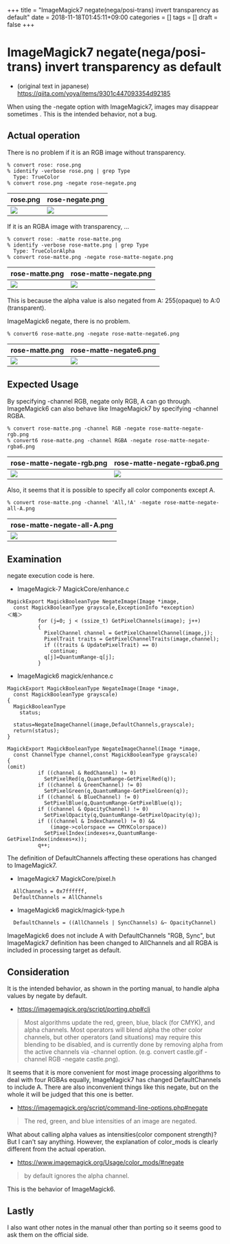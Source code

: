 +++
title = "ImageMagick7 negate(nega/posi-trans) invert transparency as default"
date = 2018-11-18T01:45:11+09:00
categories = []
tags = []
draft = false
+++

# ImageMagick7 negate(nega/posi-trans) invert transparency as default

- (original text in japanese) https://qiita.com/yoya/items/9301c447093354d92185

When using the -negate option with ImageMagick7, images may disappear sometimes
.
This is the intended behavior, not a bug.

## Actual operation

There is no problem if it is an RGB image without transparency.

```
% convert rose: rose.png
% identify -verbose rose.png | grep Type
  Type: TrueColor
% convert rose.png -negate rose-negate.png
```
|rose.png | rose-negate.png|
|---|---|
| <img src="../rose.png" /> |<img src="../rose-negate.png" /> |

If it is an RGBA image with transparency, ...

```
% convert rose: -matte rose-matte.png
% identify -verbose rose-matte.png | grep Type
  Type: TrueColorAlpha
% convert rose-matte.png -negate rose-matte-negate.png
```
|rose-matte.png | rose-matte-negate.png|
|---|---|
| <img src="../rose-matte.png" /> |<img src="../rose-matte-negate.png" /> |

This is because the alpha value is also negated from A: 255(opaque) to A:0 (transparent).

ImageMagick6 negate, there is no problem.

```
% convert6 rose-matte.png -negate rose-matte-negate6.png
```
|rose-matte.png | rose-matte-negate6.png|
|---|---|
| <img src="../rose-matte.png" /> |<img src="../rose-matte-negate6.png" /> |

## Expected Usage

By specifying -channel RGB, negate only RGB, A can go through.
ImageMagick6 can also behave like ImageMagick7 by specifying -channel RGBA.

```
% convert rose-matte.png -channel RGB -negate rose-matte-negate-rgb.png
% convert6 rose-matte.png -channel RGBA -negate rose-matte-negate-rgba6.png
```

|rose-matte-negate-rgb.png|rose-matte-negate-rgba6.png|
|---|---|
| <img src="../rose-matte-negate-rgb.png" /> |<img src="../rose-matte-negate-rgba6.png" /> |

Also, it seems that it is possible to specify all color components except A.

```
% convert rose-matte.png -channel 'All,!A' -negate rose-matte-negate-all-A.png
```

|rose-matte-negate-all-A.png|
|---|
| <img src="../rose-matte-negate-all-A.png" /> |

## Examination

negate execution code is here.

- ImageMagick-7 MagickCore/enhance.c

```
MagickExport MagickBooleanType NegateImage(Image *image,
  const MagickBooleanType grayscale,ExceptionInfo *exception)
＜略＞
          for (j=0; j < (ssize_t) GetPixelChannels(image); j++)
          {
            PixelChannel channel = GetPixelChannelChannel(image,j);
            PixelTrait traits = GetPixelChannelTraits(image,channel);
            if ((traits & UpdatePixelTrait) == 0)
              continue;
            q[j]=QuantumRange-q[j];
          }
```

- ImageMagick6 magick/enhance.c

```
MagickExport MagickBooleanType NegateImage(Image *image,
  const MagickBooleanType grayscale)
{
  MagickBooleanType
    status;

  status=NegateImageChannel(image,DefaultChannels,grayscale);
  return(status);
}

MagickExport MagickBooleanType NegateImageChannel(Image *image,
  const ChannelType channel,const MagickBooleanType grayscale)
{
(omit)
          if ((channel & RedChannel) != 0)
            SetPixelRed(q,QuantumRange-GetPixelRed(q));
          if ((channel & GreenChannel) != 0)
            SetPixelGreen(q,QuantumRange-GetPixelGreen(q));
          if ((channel & BlueChannel) != 0)
            SetPixelBlue(q,QuantumRange-GetPixelBlue(q));
          if ((channel & OpacityChannel) != 0)
            SetPixelOpacity(q,QuantumRange-GetPixelOpacity(q));
          if (((channel & IndexChannel) != 0) &&
              (image->colorspace == CMYKColorspace))
            SetPixelIndex(indexes+x,QuantumRange-GetPixelIndex(indexes+x));
          q++;
```

The definition of DefaultChannels affecting these operations has changed to ImageMagick7.

- ImageMagick7 MagickCore/pixel.h

```
  AllChannels = 0x7ffffff,
  DefaultChannels = AllChannels
```

- ImageMagick6 magick/magick-type.h

```
  DefaultChannels = ((AllChannels | SyncChannels) &~ OpacityChannel)
```

ImageMagick6 does not include A with DefaultChannels "RGB, Sync", but ImageMagick7 definition has been changed to AllChannels and all RGBA is included in processing target as default.

## Consideration

It is the intended behavior, as shown in the porting manual, to handle alpha values by negate by default.

- https://imagemagick.org/script/porting.php#cli

> Most algorithms update the red, green, blue, black (for CMYK), and alpha channels. Most operators will blend alpha the other color channels, but other operators (and situations) may require this blending to be disabled, and is currently done by removing alpha from the active channels via -channel option. (e.g. convert castle.gif -channel RGB -negate castle.png).

It seems that it is more convenient for most image processing algorithms to deal with four RGBAs equally, ImageMagick7 has changed DefaultChannels to include A. There are also inconvenient things like this negate, but on the whole it will be judged that this one is better.

- https://imagemagick.org/script/command-line-options.php#negate

> The red, green, and blue intensities of an image are negated.

What about calling alpha values as intensities(color component strength)?
But I can't say anything.
However, the explanation of color_mods is clearly different from the actual operation.

- https://www.imagemagick.org/Usage/color_mods/#negate

> by default ignores the alpha channel.

This is the behavior of ImageMagick6.

## Lastly

I also want other notes in the manual other than porting so it seems good to ask them on the official side.
